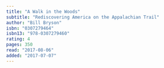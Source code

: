 ```yaml
---
title: "A Walk in the Woods"
subtitle: "Rediscovering America on the Appalachian Trail"
author: "Bill Bryson"
isbn: "0307279464"
isbn13: "978-0307279460"
rating: 4
pages: 350
read: "2017-08-06"
added: "2017-07-07"
---
```


